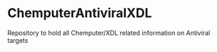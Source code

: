 # ChemputerAntiviralXDL

Repository to hold all Chemputer/XDL related information on Antiviral targets
